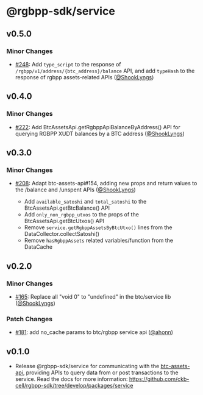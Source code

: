 # @rgbpp-sdk/service

## v0.5.0

### Minor Changes

- [#248](https://github.com/ckb-cell/rgbpp-sdk/pull/248): Add `type_script` to the response of `/rgbpp/v1/address/{btc_address}/balance` API, and add `typeHash` to the response of rgbpp assets-related APIs ([@ShookLyngs](https://github.com/ShookLyngs))

## v0.4.0

### Minor Changes

- [#222](https://github.com/ckb-cell/rgbpp-sdk/pull/222): Add BtcAssetsApi.getRgbppApiBalanceByAddress() API for querying RGBPP XUDT balances by a BTC address ([@ShookLyngs](https://github.com/ShookLyngs))

## v0.3.0

### Minor Changes

- [#208](https://github.com/ckb-cell/rgbpp-sdk/pull/208): Adapt btc-assets-api#154, adding new props and return values to the /balance and /unspent APIs ([@ShookLyngs](https://github.com/ShookLyngs))

  - Add `available_satoshi` and `total_satoshi` to the BtcAssetsApi.getBtcBalance() API
  - Add `only_non_rgbpp_utxos` to the props of the BtcAssetsApi.getBtcUtxos() API
  - Remove `service.getRgbppAssetsByBtcUtxo()` lines from the DataCollector.collectSatoshi()
  - Remove `hasRgbppAssets` related variables/function from the DataCache

## v0.2.0

### Minor Changes

- [#165](https://github.com/ckb-cell/rgbpp-sdk/pull/165): Replace all "void 0" to "undefined" in the btc/service lib ([@ShookLyngs](https://github.com/ShookLyngs))

### Patch Changes

- [#181](https://github.com/ckb-cell/rgbpp-sdk/pull/181): add no_cache params to btc/rgbpp service api ([@ahonn](https://github.com/ahonn))

## v0.1.0

- Release @rgbpp-sdk/service for communicating with the [btc-assets-api](https://github.com/ckb-cell/btc-assets-api), providing APIs to query data from or post transactions to the service. Read the docs for more information: https://github.com/ckb-cell/rgbpp-sdk/tree/develop/packages/service
